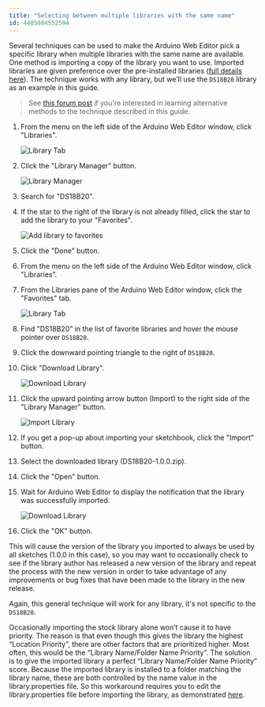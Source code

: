 ```yaml
---
title: "Selecting between multiple libraries with the same name"
id: 4405884552594
---
```


Several techniques can be used to make the Arduino Web Editor pick a specific library when multiple libraries with the same name are available. One method is importing a copy of the library you want to use. Imported libraries are given preference over the pre-installed libraries ([full details here](https://arduino.github.io/arduino-cli/latest/sketch-build-process/#location-priorities-in-arduino-web-editor)). The technique works with any library, but we'll use the `DS18B20` library as an example in this guide.

> See [this forum post](https://forum.arduino.cc/index.php?topic=684441.msg4605368#msg4605368) if you're interested in learning alternative methods to the technique described in this guide.

1. From the menu on the left side of the Arduino Web Editor window, click "Libraries".

   ![Library Tab](img/Library_Tab.png)

2. Click the "Library Manager" button.

   ![Library Manager](img/Library_Manager_Button.png)

3. Search for "DS18B20".

4. If the star to the right of the library is not already filled, click the star to add the library to your "Favorites".

   ![Add library to favorites](img/Favorite_Library.png)

5. Click the "Done" button.

6. From the menu on the left side of the Arduino Web Editor window, click "Libraries".

7. From the Libraries pane of the Arduino Web Editor window, click the "Favorites" tab.

   ![Library Tab](img/Library_Tab.png)

8. Find "DS18B20" in the list of favorite libraries and hover the mouse pointer over `DS18B20`.

9. Click the downward pointing triangle to the right of `DS18B20`.

10. Click "Download Library".

    ![Download Library](img/Download_Library.png)

11. Click the upward pointing arrow button (Import) to the right side of the "Library Manager" button.

    ![Import Library](img/Import_Library.png)

12. If you get a pop-up about importing your sketchbook, click the "Import" button.

13. Select the downloaded library (DS18B20-1.0.0.zip).

14. Click the "Open" button.

15. Wait for Arduino Web Editor to display the notification that the library was successfully imported.

    ![Download Library](img/Import_Successful.png)

16. Click the "OK" button.

This will cause the version of the library you imported to always be used by all sketches (1.0.0 in this case), so you may want to occasionally check to see if the library author has released a new version of the library and repeat the process with the new version in order to take advantage of any improvements or bug fixes that have been made to the library in the new release.

Again, this general technique will work for any library, it's not specific to the `DS18B20`.

Occasionally importing the stock library alone won’t cause it to have priority. The reason is that even though this gives the library the highest “Location Priority”, there are other factors that are prioritized higher. Most often, this would be the “Library Name/Folder Name Priority”. The solution is to give the imported library a perfect “Library Name/Folder Name Priority” score. Because the imported library is installed to a folder matching the library name, these are both controlled by the name value in the library.properties file. So this workaround requires you to edit the library.properties file before importing the library, as demonstrated [here](https://forum.arduino.cc/t/arduino-cloud-and-grove-ultrasonic-ranger-library/875053/6?u=pert).
